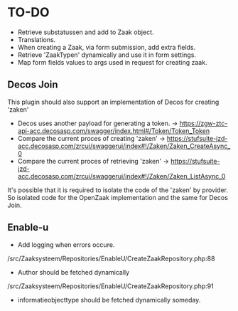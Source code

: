 # TO-DO

- Retrieve substatussen and add to Zaak object.
- Translations.
- When creating a Zaak, via form submission, add extra fields.
- Retrieve 'ZaakTypen' dynamically and use it in form settings.
- Map form fields values to args used in request for creating zaak.

## Decos Join

This plugin should also support an implementation of Decos for creating 'zaken'

- Decos uses another payload for generating a token. -> https://zgw-ztc-api-acc.decosasp.com/swagger/index.html#/Token/Token_Token
- Compare the current proces of creating 'zaken' -> https://stufsuite-jzd-acc.decosasp.com/zrcui/swaggerui/index#!/Zaken/Zaken_CreateAsync_0
- Compare the current proces of retrieving 'zaken' -> https://stufsuite-jzd-acc.decosasp.com/zrcui/swaggerui/index#!/Zaken/Zaken_ListAsync_0

It's possible that it is required to isolate the code of the 'zaken' by provider. So isolated code for the OpenZaak implementation and the same for Decos Join.

## Enable-u

- Add logging when errors occure.

/src/Zaaksysteem/Repositories/EnableU/CreateZaakRepository.php:88

- Author should be fetched dynamically

/src/Zaaksysteem/Repositories/EnableU/CreateZaakRepository.php:91

- informatieobjecttype should be fetched dynamically someday.
